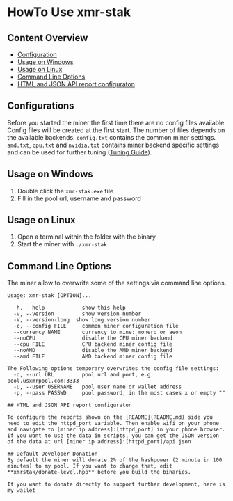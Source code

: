# HowTo Use xmr-stak

## Content Overview
* [Configuration](#configuration)
* [Usage on Windows](#usage-on-windows)
* [Usage on Linux](#usage-on-linux)
* [Command Line Options](#command-line-options)
* [HTML and JSON API report configuraton](#xx)

## Configurations

Before you started the miner the first time there are no config files available.
Config files will be created at the first start.
The number of files depends on the available backends.
`config.txt` contains the common miner settings.
`amd.txt`, `cpu.txt` and `nvidia.txt` contains miner backend specific settings and can be used for further tuning ([Tuning Guide](tuning.md)).


## Usage on Windows
1) Double click the `xmr-stak.exe` file
2) Fill in the pool url, username and password

## Usage on Linux
1) Open a terminal within the folder with the binary
2) Start the miner with `./xmr-stak`

## Command Line Options

The miner allow to overwrite some of the settings via command line options.

```
Usage: xmr-stak [OPTION]...

  -h, --help            show this help
  -v, --version         show version number
  -V, --version-long  show long version number
  -c, --config FILE     common miner configuration file
  --currency NAME       currency to mine: monero or aeon
  --noCPU               disable the CPU miner backend
  --cpu FILE            CPU backend miner config file
  --noAMD               disable the AMD miner backend
  --amd FILE            AMD backend miner config file

The Following options temporary overwrites the config file settings:
  -o, --url URL         pool url and port, e.g. pool.usxmrpool.com:3333
  -u, --user USERNAME   pool user name or wallet address
  -p, --pass PASSWD     pool password, in the most cases x or empty ""

## HTML and JSON API report configuraton

To configure the reports shown on the [README](README.md) side you need to edit the httpd_port variable. Then enable wifi on your phone and navigate to [miner ip address]:[httpd_port] in your phone browser. If you want to use the data in scripts, you can get the JSON version of the data at url [miner ip address]:[httpd_port]/api.json

## Default Developer Donation
By default the miner will donate 2% of the hashpower (2 minute in 100 minutes) to my pool. If you want to change that, edit **xmrstak/donate-level.hpp** before you build the binaries.

If you want to donate directly to support further development, here is my wallet
```
